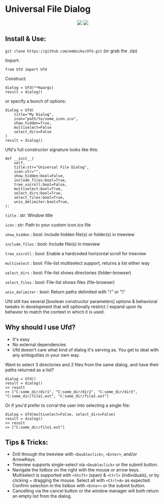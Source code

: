 # Universal File Dialog

<p align="center">
	<img src="https://i.imgur.com/0WsmsVD.png">
	<img src="https://i.imgur.com/RIQBxge.png">
</p>

## Install & Use:

`git clone https://github.com/emboiko/Ufd.git` (or grab the .zip)

Import:

`from Ufd import Ufd`

Construct:
```
dialog = Ufd(**Kwargs)
result = dialog()
```

or specify a bunch of options:

```
dialog = Ufd(
    title="My Dialog",
    icon="path/to/some_icon.ico",
    show_hidden=True,
    multiselect=False
    select_dirs=False
)
result = dialog()
```

Ufd's full constructor signature looks like this:

```
def __init__(
    self,
    title:str="Universal File Dialog",
    icon:str="",
    show_hidden:bool=False,
    include_files:bool=True,
    tree_xscroll:bool=False,
    multiselect:bool=True,
    select_dirs:bool=True,
    select_files:bool=True,
    unix_delimiter:bool=True,
):
```
`title`             : str: Window title

`icon`              : str: Path to your custom icon.ico file 

`show_hidden`       : bool: Include hidden file(s) or folder(s) in treeview

`include_files`     : bool: Include file(s) in treeview

`tree_xscroll`      : bool: Enable a hardcoded horizontal scroll for treeview 

`multiselect`       : bool: File-list multiselect support, returns a list either way

`select_dirs`       : bool: File-list shows directories (folder-browser)

`select_files`      : bool: File-list shows files (file-browser)

`unix_delimiter`    : bool: Return paths delimited with "/" or "\\"

Ufd still has several [boolean constructor parameters] options & behavioral tweaks in development that will optionally restrict / expand upon its behavior to match the context in which it is used. 

## Why should I use Ufd?
- It's easy
- No external dependencies
- Ufd doesn't care what kind of dialog it's serving as. You get to deal with any ambiguities in your own way. 

Want to select 3 directories and 2 files from the same dialog, and have their paths returned as a list? 

```
dialog = Ufd()
result = dialog()
>> result
>> ["C:some_dir/dir1", "C:some_dir/dir2", "C:some_dir/dir3", "C:some_dir/file1.ext", "C:some_dir/file2.ext"]
```

Or if you'd prefer to corral the user into selecting a single file:

```
dialog = Ufd(multiselect=False, select_dirs=False)
result = dialog()
>> result
>> ["C:some_dir/file1.ext"]
```

## Tips & Tricks:

- Drill through the treeview with `<Doubleclick>`, `<Enter>`, and/or ArrowKeys.
- Treeview supports single-select via `<Doubleclick>` or the submit button.
- Navigate the listbox on the right with the mouse or arrow keys. Multiselect is supported with `<Shift>` (span) & `<Ctrl>` (individuals), or by clicking + dragging the mouse. Select all with `<Ctrl+A>` as expected. Confirm selection in the listbox with `<Enter>` or the submit button.
- Cancelling via the cancel button or the window manager will both return an empty list from the dialog.
